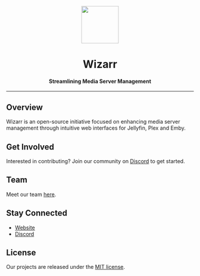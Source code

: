 <p align="center">
  <img src="https://raw.githubusercontent.com/Wizarrrr/wizarr/master/apps/wizarr-frontend/src/assets/img/wizard.png" width="100">
  <h1 align="center">Wizarr</h1>
  <h4 align="center">Streamlining Media Server Management</h4>
</p>
<hr>

## Overview

Wizarr is an open-source initiative focused on enhancing media server management through intuitive web interfaces for Jellyfin, Plex and Emby.

## Get Involved

Interested in contributing? Join our community on [Discord](https://discord.gg/NYxwcjCK9x) to get started.

## Team

Meet our team [here](https://github.com/orgs/wizarrrr/people).

## Stay Connected

- [Website](https://wizarr.dev)
- [Discord](https://discord.gg/NYxwcjCK9x)
  
## License

Our projects are released under the [MIT license](https://opensource.org/licenses/MIT).

